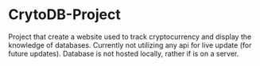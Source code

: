 # CrytoDB-Project

Project that create a website used to track cryptocurrency and display the knowledge of databases.
Currently not utilizing any api for live update (for future updates). Database is not hosted locally, rather if is on a server.
